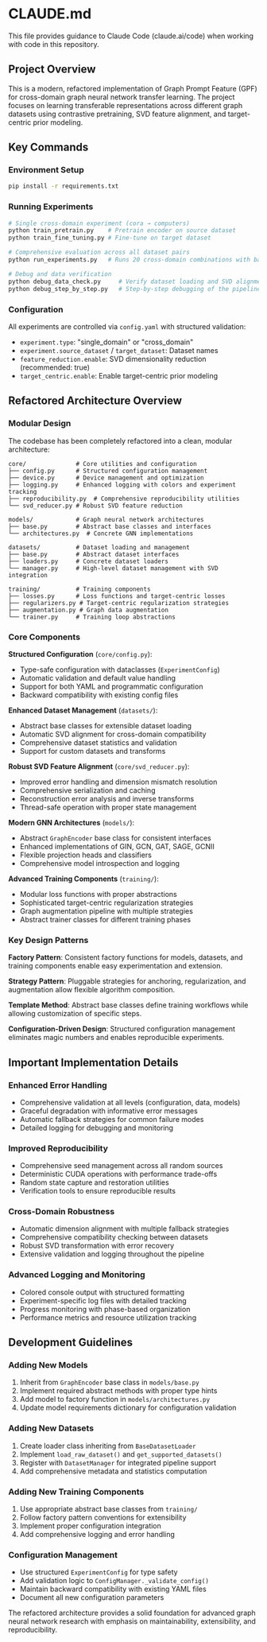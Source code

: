 # CLAUDE.md

This file provides guidance to Claude Code (claude.ai/code) when working with code in this repository.

## Project Overview

This is a modern, refactored implementation of Graph Prompt Feature (GPF) for cross-domain graph neural network transfer learning. The project focuses on learning transferable representations across different graph datasets using contrastive pretraining, SVD feature alignment, and target-centric prior modeling.

## Key Commands

### Environment Setup
```bash
pip install -r requirements.txt
```

### Running Experiments
```bash
# Single cross-domain experiment (cora → computers)
python train_pretrain.py    # Pretrain encoder on source dataset
python train_fine_tuning.py # Fine-tune on target dataset

# Comprehensive evaluation across all dataset pairs
python run_experiments.py   # Runs 20 cross-domain combinations with baseline vs target-centric comparison

# Debug and data verification
python debug_data_check.py     # Verify dataset loading and SVD alignment
python debug_step_by_step.py   # Step-by-step debugging of the pipeline
```

### Configuration
All experiments are controlled via `config.yaml` with structured validation:
- `experiment.type`: "single_domain" or "cross_domain" 
- `experiment.source_dataset` / `target_dataset`: Dataset names
- `feature_reduction.enable`: SVD dimensionality reduction (recommended: true)
- `target_centric.enable`: Enable target-centric prior modeling

## Refactored Architecture Overview

### Modular Design
The codebase has been completely refactored into a clean, modular architecture:

```
core/              # Core utilities and configuration
├── config.py      # Structured configuration management
├── device.py      # Device management and optimization
├── logging.py     # Enhanced logging with colors and experiment tracking
├── reproducibility.py  # Comprehensive reproducibility utilities
└── svd_reducer.py # Robust SVD feature reduction

models/            # Graph neural network architectures
├── base.py        # Abstract base classes and interfaces
└── architectures.py  # Concrete GNN implementations

datasets/          # Dataset loading and management
├── base.py        # Abstract dataset interfaces
├── loaders.py     # Concrete dataset loaders
└── manager.py     # High-level dataset management with SVD integration

training/          # Training components
├── losses.py      # Loss functions and target-centric losses
├── regularizers.py # Target-centric regularization strategies
├── augmentation.py # Graph data augmentation
└── trainer.py     # Training loop abstractions
```

### Core Components

**Structured Configuration** (`core/config.py`):
- Type-safe configuration with dataclasses (`ExperimentConfig`)
- Automatic validation and default value handling
- Support for both YAML and programmatic configuration
- Backward compatibility with existing config files

**Enhanced Dataset Management** (`datasets/`):
- Abstract base classes for extensible dataset loading
- Automatic SVD alignment for cross-domain compatibility
- Comprehensive dataset statistics and validation
- Support for custom datasets and transforms

**Robust SVD Feature Alignment** (`core/svd_reducer.py`):
- Improved error handling and dimension mismatch resolution
- Comprehensive serialization and caching
- Reconstruction error analysis and inverse transforms
- Thread-safe operation with proper state management

**Modern GNN Architectures** (`models/`):
- Abstract `GraphEncoder` base class for consistent interfaces
- Enhanced implementations of GIN, GCN, GAT, SAGE, GCNII
- Flexible projection heads and classifiers
- Comprehensive model introspection and logging

**Advanced Training Components** (`training/`):
- Modular loss functions with proper abstractions
- Sophisticated target-centric regularization strategies
- Graph augmentation pipeline with multiple strategies
- Abstract trainer classes for different training phases

### Key Design Patterns

**Factory Pattern**: Consistent factory functions for models, datasets, and training components enable easy experimentation and extension.

**Strategy Pattern**: Pluggable strategies for anchoring, regularization, and augmentation allow flexible algorithm composition.

**Template Method**: Abstract base classes define training workflows while allowing customization of specific steps.

**Configuration-Driven Design**: Structured configuration management eliminates magic numbers and enables reproducible experiments.

## Important Implementation Details

### Enhanced Error Handling
- Comprehensive validation at all levels (configuration, data, models)
- Graceful degradation with informative error messages
- Automatic fallback strategies for common failure modes
- Detailed logging for debugging and monitoring

### Improved Reproducibility
- Comprehensive seed management across all random sources
- Deterministic CUDA operations with performance trade-offs
- Random state capture and restoration utilities
- Verification tools to ensure reproducible results

### Cross-Domain Robustness
- Automatic dimension alignment with multiple fallback strategies
- Comprehensive compatibility checking between datasets
- Robust SVD transformation with error recovery
- Extensive validation and logging throughout the pipeline

### Advanced Logging and Monitoring
- Colored console output with structured formatting
- Experiment-specific log files with detailed tracking
- Progress monitoring with phase-based organization
- Performance metrics and resource utilization tracking

## Development Guidelines

### Adding New Models
1. Inherit from `GraphEncoder` base class in `models/base.py`
2. Implement required abstract methods with proper type hints
3. Add model to factory function in `models/architectures.py`
4. Update model requirements dictionary for configuration validation

### Adding New Datasets
1. Create loader class inheriting from `BaseDatasetLoader`
2. Implement `load_raw_dataset()` and `get_supported_datasets()`
3. Register with `DatasetManager` for integrated pipeline support
4. Add comprehensive metadata and statistics computation

### Adding New Training Components
1. Use appropriate abstract base classes from `training/`
2. Follow factory pattern conventions for extensibility
3. Implement proper configuration integration
4. Add comprehensive logging and error handling

### Configuration Management
- Use structured `ExperimentConfig` for type safety
- Add validation logic to `ConfigManager._validate_config()`
- Maintain backward compatibility with existing YAML files
- Document all new configuration parameters

The refactored architecture provides a solid foundation for advanced graph neural network research with emphasis on maintainability, extensibility, and reproducibility.